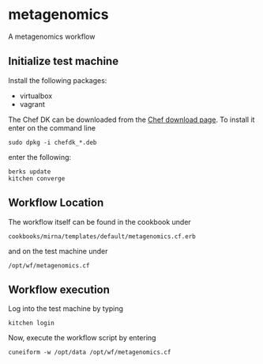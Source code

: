 # metagenomics
A metagenomics workflow

## Initialize test machine

Install the following packages:

- virtualbox
- vagrant

The Chef DK can be downloaded from the [Chef download page](https://downloads.chef.io/chef-dk/).
To install it enter on the command line

    sudo dpkg -i chefdk_*.deb

enter the following:

    berks update
    kitchen converge


## Workflow Location

The workflow itself can be found in the cookbook under

    cookbooks/mirna/templates/default/metagenomics.cf.erb
    
and on the test machine under

    /opt/wf/metagenomics.cf

    
## Workflow execution

Log into the test machine by typing

    kitchen login
    
Now, execute the workflow script by entering

    cuneiform -w /opt/data /opt/wf/metagenomics.cf
